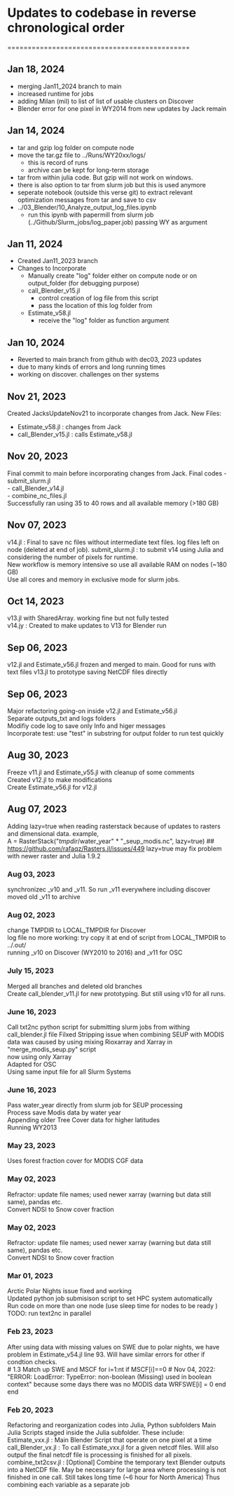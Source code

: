 # Updates to codebase in reverse chronological order
=============================================   
## Jan 18, 2024  
- merging Jan11_2024 branch to main  
- increased runtime for jobs  
- adding Milan (mil) to list of list of usable clusters on Discover    
- Blender error for one pixel in WY2014 from new updates by Jack remain  

## Jan 14, 2024  
- tar and gzip log folder on compute node  
- move the tar.gz file to ../Runs/WY20xx/logs/  
    - this is record of runs  
    - archive can be kept for long-term storage  
- tar from within julia code. But gzip will not work on windows. 
- there is also option to tar from slurm job but this is used anymore  
- seperate notebook (outside this verse git) to extract relevant optimization messages from tar and save to csv
- ../03_Blender/10_Analyze_output_log_files.ipynb  
    - run this ipynb with papermill from slurm job (../Github/Slurm_jobs/log_paper.job) passing WY as argument  

## Jan 11, 2024  
- Created Jan11_2023 branch  
- Changes to Incorporate
    - Manually create "log" folder either on compute node or on output_folder (for debugging purpose)  
    - call_Blender_v15.jl
        - control creation of log file from this script  
        - pass the location of this log folder from  
    - Estimate_v58.jl  
        - receive the "log" folder as function argument  

## Jan 10, 2024  
- Reverted to main branch from github with dec03, 2023 updates  
- due to many kinds of errors and long running times  
- working on discover. challenges on ther systems  

## Nov 21, 2023
Created JacksUpdateNov21 to incorporate changes from Jack.
New Files:
- Estimate_v58.jl     : changes from Jack
- call_Blender_v15.jl : calls Estimate_v58.jl

## Nov 20, 2023
Final commit to main before incorporating changes from Jack.
Final codes
    - submit_slurm.jl  
    - call_Blender_v14.jl  
    - combine_nc_files.jl  
Successfully ran using 35 to 40 rows and all available memory (>180 GB)  

## Nov 07, 2023
v14.jl : Final to save nc files without intermediate text files. log files left on node (deleted at end of job).
submit_slurm.jl : to submit v14 using Julia and considering the number of pixels for runtime.  
New workflow is memory intensive so use all available RAM on nodes (~180 GB)  
Use all cores and memory in exclusive mode for slurm jobs.  

## Oct 14, 2023
v13.jl with SharedArray. working fine but not fully tested   
v14.jy : Created to make updates to V13 for Blender run

## Sep 06, 2023
v12.jl and Estimate_v56.jl frozen and merged to main. Good for runs with text files
v13.jl to prototype saving NetCDF files directly   

## Sep 06, 2023
Major refactoring going-on inside v12.jl and Estimate_v56.jl  
Separate outputs_txt and logs folders  
Modifiy code log to save only Info and higer messages  
Incorporate test: use "test" in substring for output folder to run test quickly  

## Aug 30, 2023
Freeze v11.jl and Estimate_v55.jl with cleanup of some comments  
Created v12.jl to make modifications    
Create Estimate_v56.jl for v12.jl

## Aug 07, 2023
Adding lazy=true when reading rasterstack because of updates to rasters and dimensional data. example,  
    A = RasterStack("$tmpdir/$water_year" * "_seup_modis.nc", lazy=true)  ## https://github.com/rafaqz/Rasters.jl/issues/449
    lazy=true may fix problem with newer raster and Julia 1.9.2

### Aug 03, 2023
synchronizec _v10 and _v11. So run _v11 everywhere including discover  
moved old _v11 to archive  

### Aug 02, 2023
change TMPDIR to LOCAL_TMPDIR for Discover  
log file no more working: try copy it at end of script from LOCAL_TMPDIR to ../.out/  
running _v10 on Discover (WY2010 to 2016) and _v11 for OSC  


### July 15, 2023
Merged all branches and deleted old branches  
Create call_blender_v11.jl for new prototyping. But still using v10 for all runs.  


### June 16, 2023
Call txt2nc python script for submitting slurm jobs from withing call_blender.jl file
Filxed Stripping issue when combining SEUP with MODIS data
    was caused by using mixing Rioxarray and Xarray in "merge_modis_seup.py" script  
    now using only Xarray  
Adapted for OSC  
Using same input file for all Slurm Systems  
    
### June 16, 2023
Pass water_year directly from slurm job for SEUP processing  
Process save Modis data by water year  
Appending older Tree Cover data for higher latitudes  
Running WY2013  

### May 23, 2023  
Uses forest fraction cover for MODIS CGF data  


### May 02, 2023  
Refractor: update file names; used newer xarray (warning but data still same), pandas etc.    
Convert NDSI to Snow cover fraction    

### May 02, 2023  
Refractor: update file names; used newer xarray (warning but data still same), pandas etc.    
Convert NDSI to Snow cover fraction    


### Mar 01, 2023  
Arctic Polar Nights issue fixed and working  
Updated python job submisison script to set HPC system automatically  
Run code on more than one node (use sleep time for nodes to be ready )
TODO: run text2nc in parallel  

### Feb 23, 2023  
After using data with missing values on SWE due to polar nights, we have problem in 
Estimate_v54.jl line 93. Will have similar errors for other if condtion checks.  
    # 1.3 Match up SWE and MSCF
    for i=1:nt
        if MSCF[i]==0  # Nov 04, 2022: "ERROR: LoadError: TypeError: non-boolean (Missing) used in boolean context" because some days there was no MODIS data
            WRFSWE[i] = 0
        end
    end


### Feb 20, 2023  
Refactoring and reorganization codes into Julia, Python subfolders
Main Julia Scripts staged inside the Julia subfolder. These include:  
Estimate_vxx.jl : Main Blender Script that operate on one pixel at a time
call_Blender_vx.jl : To call Estimate_vxx.jl for a given netcdf files. Will also outpuf the final netcdf file is processing is finished for all pixels.  
combine_txt2csv.jl : [Optional] Combine the temporary text Blender outputs into a NetCDF file.
	May be necessary for large area where processing is not finished in one call.
	Still takes long time (~6 hour for North America)
    Thus combining each variable as a separate job

